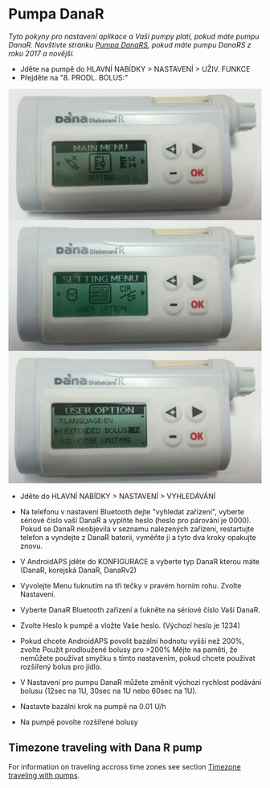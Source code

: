 # Pumpa DanaR

*Tyto pokyny pro nastavení aplikace a Vaší pumpy platí, pokud máte pumpu DanaR. Navštivte stránku [Pumpa DanaRS](./DanaRS-Insulin-Pump), pokud máte pumpu DanaRS z roku 2017 a novější.*

* Jděte na pumpě do HLAVNÍ NABÍDKY > NASTAVENÍ > UŽIV. FUNKCE
* Přejděte na "8. PRODL. BOLUS:"

![Pumpa DanaR](../images/danar1.png)

* Jděte do HLAVNÍ NABÍDKY > NASTAVENÍ > VYHLEDÁVÁNÍ
* Na telefonu v nastavení Bluetooth dejte "vyhledat zařízení", vyberte sériové číslo vaší DanaR a vyplňte heslo (heslo pro párování je 0000). Pokud se DanaR neobjevila v seznamu nalezených zařízení, restartujte telefon a vyndejte z DanaR baterii, vyměňte ji a tyto dva kroky opakujte znovu.

* V AndroidAPS jděte do KONFIGURACE a vyberte typ DanaR kterou máte (DanaR, korejská DanaR, DanaRv2)

* Vyvolejte Menu ťuknutím na tři tečky v pravém horním rohu. Zvolte Nastavení.
* Vyberte DanaR Bluetooth zařízení a ťukněte na sériové číslo Vaší DanaR.
* Zvolte Heslo k pumpě a vložte Vaše heslo. (Výchozí heslo je 1234)
* Pokud chcete AndroidAPS povolit bazální hodnotu vyšší než 200%, zvolte Použít prodloužené bolusy pro >200% Mějte na paměti, že nemůžete používat smyčku s tímto nastavením, pokud chcete používat rozšířený bolus pro jídlo.
* V Nastavení pro pumpu DanaR můžete změnit výchozí rychlost podávání bolusu (12sec na 1U, 30sec na 1U nebo 60sec na 1U).
* Nastavte bazální krok na pumpě na 0.01 U/h
* Na pumpě povolte rozšířené bolusy

## Timezone traveling with Dana R pump

For information on traveling accross time zones see section [Timezone traveling with pumps](../Usage/Timezone-traveling#danarv2-danars).